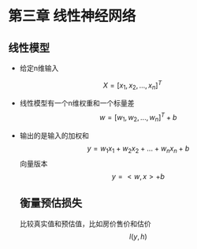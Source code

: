 # 第三章 线性神经网络

   ## 线性模型

- 给定n维输入 

$$
X= [x_1, x_2, ..., x_n]^T
$$

- 线性模型有一个n维权重和一个标量差
  $$
  w = [w_1, w_2, ..., w_n]^T +b
  $$

- 输出的是输入的加权和
  $$
  y = w_1x_1+w_2x_2+...+w_nx_n+b
  $$
  向量版本
  $$
  y = <w, x> + b
  $$

  ## 衡量预估损失

  比较真实值和预估值，比如房价售价和估价
  $$
  l(y, h)
  $$
  